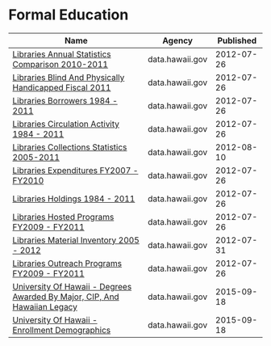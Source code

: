 # Formal Education

Name | Agency | Published
---- | ---- | ---------
[Libraries Annual Statistics Comparison 2010-2011](../datasets/utt5-rg7n.md) | data.hawaii.gov | 2012-07-26
[Libraries Blind And Physically Handicapped Fiscal 2011](../datasets/nd3u-89v6.md) | data.hawaii.gov | 2012-07-26
[Libraries Borrowers 1984 - 2011](../datasets/uzs2-uayh.md) | data.hawaii.gov | 2012-07-26
[Libraries Circulation Activity 1984 - 2011](../datasets/ky64-e4mx.md) | data.hawaii.gov | 2012-07-26
[Libraries Collections Statistics 2005-2011](../datasets/g4rv-58tp.md) | data.hawaii.gov | 2012-08-10
[Libraries Expenditures FY2007 - FY2010](../datasets/cqxe-ukdd.md) | data.hawaii.gov | 2012-07-26
[Libraries Holdings 1984 - 2011](../datasets/rdtc-xuie.md) | data.hawaii.gov | 2012-07-26
[Libraries Hosted Programs FY2009 - FY2011](../datasets/3af5-md85.md) | data.hawaii.gov | 2012-07-26
[Libraries Material Inventory 2005 - 2012](../datasets/cip4-gcsk.md) | data.hawaii.gov | 2012-07-31
[Libraries Outreach Programs FY2009 - FY2011](../datasets/ekm4-ugtg.md) | data.hawaii.gov | 2012-07-26
[University Of Hawaii - Degrees Awarded By Major, CIP, And Hawaiian Legacy](../datasets/7bfs-svqv.md) | data.hawaii.gov | 2015-09-18
[University Of Hawaii - Enrollment Demographics](../datasets/fkt2-a2fc.md) | data.hawaii.gov | 2015-09-18

